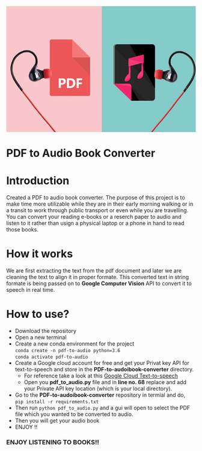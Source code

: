 <img src="Image-pdf-to-mp3.jpg" align="center" />

# PDF to Audio Book Converter 

# Introduction

Created a PDF to audio book converter. The purpose of this project is to make time more utilizable while they are in their early morning walking or in a transit to work through public transport or even while you are travelling. You can convert your reading e-books or a reserch paper to audio and listen to it rather than usign a physical laptop or a phone in hand to read those books. 

# How it works

We are first extracting the text from the pdf document and later we are cleaning the text to align it in proper formate. This converted text in string formate is being passed on to **Google Computer Vision** API to convert it to speech in real time.

# How to use?

- Download the repository
- Open a new terminal
- Create a new conda environment for the project </br>
  ```conda create -n pdf-to-audio python=3.6``` </br>
  ```conda activate pdf-to-audio```
- Create a Google cloud account for free and get your Privat key API for text-to-speech and store in the **PDF-to-audoibook-converter** directory.
  - For reference take a look at this [Google Cloud Text-to-speech](https://cloud.google.com/text-to-speech/docs/libraries)
  - Open you **pdf_to_audio.py** file and in **line no. 68** replace and add your Private API key location (which is your local directory).
- Go to the **PDF-to-audoibook-converter** repository in termial and do, </br>
  ```pip install -r requirements.txt```
- Then run ```python pdf_to_audio.py``` and a gui will open to select the PDF file which you wanted to be converted to audio.
- Then you will get your audio book
- ENJOY !!

### ENJOY LISTENING TO BOOKS!! 
